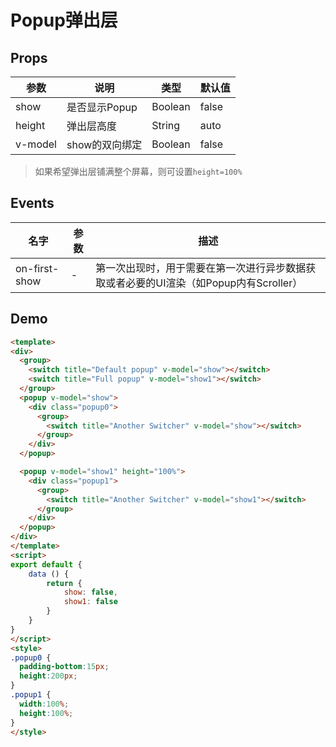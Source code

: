 # Popup弹出层

## Props

| 参数         | 说明                  | 类型        | 默认值 |
| ----------- | ---------------------- | ---------- | ------- |
| show | 是否显示Popup | Boolean | false |
| height | 弹出层高度 | String | auto |
| v-model | show的双向绑定 | Boolean | false |

> 如果希望弹出层铺满整个屏幕，则可设置`height=100%`

## Events

| 名字 | 参数  | 描述 |
|-----|-----|-----|
| on-first-show | - | 第一次出现时，用于需要在第一次进行异步数据获取或者必要的UI渲染（如Popup内有Scroller）|

## Demo

``` html
<template>
<div>
  <group>
    <switch title="Default popup" v-model="show"></switch>
    <switch title="Full popup" v-model="show1"></switch>
  </group>
  <popup v-model="show">
    <div class="popup0">
      <group>
        <switch title="Another Switcher" v-model="show"></switch>
      </group>
    </div>
  </popup>

  <popup v-model="show1" height="100%">
    <div class="popup1">
      <group>
        <switch title="Another Switcher" v-model="show1"></switch>
      </group>
    </div>
  </popup>
</div>
</template>
<script>
export default {
	data () {
		return {
			show: false,
			show1: false
		}
	}
}
</script>
<style>
.popup0 {
  padding-bottom:15px;
  height:200px;
}
.popup1 {
  width:100%;
  height:100%;
}
</style>
```
